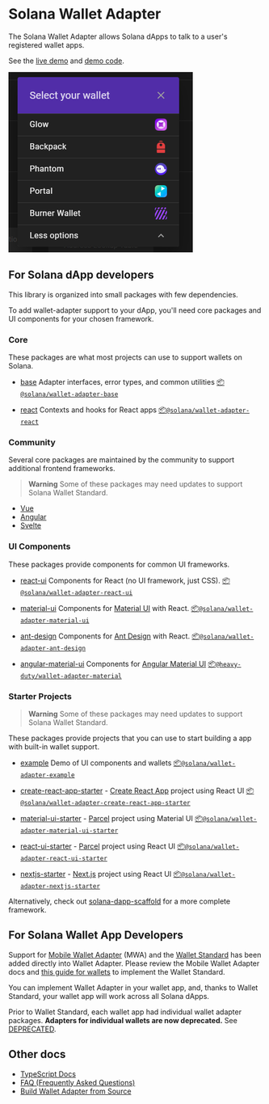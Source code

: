 # Solana Wallet Adapter

The Solana Wallet Adapter allows Solana dApps to talk to a user's registered wallet apps. 

See the [live demo](https://solana-labs.github.io/wallet-adapter/example/) and [demo code](./packages/starter/example/).

![Wallets](wallets.png)
## For Solana dApp developers

This library is organized into small packages with few dependencies.

To add wallet-adapter support to your dApp, you'll need core packages and UI components for your chosen framework.

### Core

These packages are what most projects can use to support wallets on Solana.

 - [base](packages/core/base)
Adapter interfaces, error types, and common utilities [📦`@solana/wallet-adapter-base`](https://npmjs.com/package/@solana/wallet-adapter-base)

 - [react](packages/core/react)
Contexts and hooks for React apps [📦`@solana/wallet-adapter-react`](https://npmjs.com/package/@solana/wallet-adapter-react)

### Community

Several core packages are maintained by the community to support additional frontend frameworks.

> **Warning**
> Some of these packages may need updates to support Solana Wallet Standard.

- [Vue](https://github.com/lorisleiva/solana-wallets-vue)
- [Angular](https://github.com/heavy-duty/platform/tree/master/libs/wallet-adapter)
- [Svelte](https://github.com/svelte-on-solana/wallet-adapter)

### UI Components

These packages provide components for common UI frameworks.

 - [react-ui](packages/ui/react-ui)
Components for React (no UI framework, just CSS). [📦`@solana/wallet-adapter-react-ui`](https://npmjs.com/package/@solana/wallet-adapter-react-ui)

 - [material-ui](packages/ui/material-ui)
Components for [Material UI](https://material-ui.com) with React. [📦`@solana/wallet-adapter-material-ui`](https://npmjs.com/package/@solana/wallet-adapter-material-ui)

 - [ant-design](packages/ui/ant-design)
Components for [Ant Design](https://ant.design) with React. [📦`@solana/wallet-adapter-ant-design`](https://npmjs.com/package/@solana/wallet-adapter-ant-design)

 - [angular-material-ui](https://github.com/heavy-duty/platform/tree/master/libs/wallet-adapter/ui/material)
Components for [Angular Material UI](https://material.angular.io/) [📦`@heavy-duty/wallet-adapter-material`](https://www.npmjs.com/package/@heavy-duty/wallet-adapter-material)

### Starter Projects

> **Warning**
> Some of these packages may need updates to support Solana Wallet Standard.

These packages provide projects that you can use to start building a app with built-in wallet support.

 - [example](packages/starter/example)
Demo of UI components and wallets [📦`@solana/wallet-adapter-example`](https://npmjs.com/package/@solana/wallet-adapter-example)

 - [create-react-app-starter](packages/starter/create-react-app-starter) - [Create React App](https://create-react-app.dev) project using React UI [📦`@solana/wallet-adapter-create-react-app-starter`](https://npmjs.com/package/@solana/wallet-adapter-create-react-app-starter)

 - [material-ui-starter](packages/starter/material-ui-starter) - [Parcel](https://parceljs.org) project using Material UI [📦`@solana/wallet-adapter-material-ui-starter`](https://npmjs.com/package/@solana/wallet-adapter-material-ui-starter)

 - [react-ui-starter](packages/starter/react-ui-starter) - [Parcel](https://parceljs.org) project using React UI [📦`@solana/wallet-adapter-react-ui-starter`](https://npmjs.com/package/@solana/wallet-adapter-react-ui-starter)

 - [nextjs-starter](packages/starter/nextjs-starter) - [Next.js](https://nextjs.org) project using React UI [📦`@solana/wallet-adapter-nextjs-starter`](https://npmjs.com/package/@solana/wallet-adapter-nextjs-starter)

Alternatively, check out [solana-dapp-scaffold](https://github.com/solana-labs/dapp-scaffold) for a more complete framework.

## For Solana Wallet App Developers

Support for [Mobile Wallet Adapter](https://github.com/solana-mobile/mobile-wallet-adapter) (MWA) and the [Wallet Standard](https://github.com/wallet-standard/wallet-standard) has been added directly into Wallet Adapter.  Please review the Mobile Wallet Adapter docs and [this guide for wallets](https://github.com/solana-labs/wallet-standard/blob/master/WALLET.md) to implement the Wallet Standard.

You can implement Wallet Adapter in your wallet app, and, thanks to Wallet Standard, your wallet app will work across all Solana dApps. 

Prior to Wallet Standard, each wallet app had individual wallet adapter packages. **Adapters for individual wallets are now deprecated.** See [DEPRECATED](./DEPRECATED.md).

## Other docs

- [TypeScript Docs](https://solana-labs.github.io/wallet-adapter/)
- [FAQ (Frequently Asked Questions)](FAQ.md)
- [Build Wallet Adapter from Source](BUILD.md)

